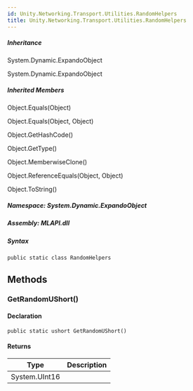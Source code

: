 ```yaml
---  
id: Unity.Networking.Transport.Utilities.RandomHelpers  
title: Unity.Networking.Transport.Utilities.RandomHelpers  
---
```


<div class="markdown level0 summary">

</div>

<div class="markdown level0 conceptual">

</div>

<div class="inheritance">

##### Inheritance

<div class="level0">

System.Dynamic.ExpandoObject

</div>

<div class="level1">

System.Dynamic.ExpandoObject

</div>

</div>

<div class="inheritedMembers">

##### Inherited Members

<div>

Object.Equals(Object)

</div>

<div>

Object.Equals(Object, Object)

</div>

<div>

Object.GetHashCode()

</div>

<div>

Object.GetType()

</div>

<div>

Object.MemberwiseClone()

</div>

<div>

Object.ReferenceEquals(Object, Object)

</div>

<div>

Object.ToString()

</div>

</div>

##### **Namespace**: System.Dynamic.ExpandoObject

##### **Assembly**: MLAPI.dll

##### Syntax

    public static class RandomHelpers

## Methods 

### GetRandomUShort()

<div class="markdown level1 summary">

</div>

<div class="markdown level1 conceptual">

</div>

#### Declaration

    public static ushort GetRandomUShort()

#### Returns

| Type          | Description |
|---------------|-------------|
| System.UInt16 |             |
